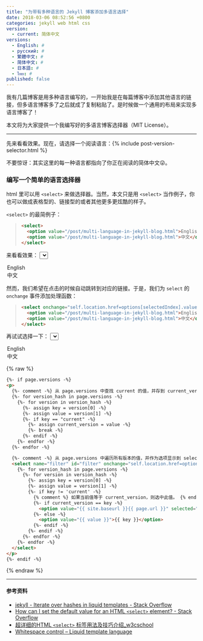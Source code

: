 ```yaml
---
title: "为带有多种语言的 Jekyll 博客添加多语言选择"
date: 2018-03-06 08:52:56 +0800
categories: jekyll web html css
version:
  - current: 简体中文
versions:
  - English: #
  - русский: #
  - 繁體中文: #
  - 简体中文: #
  - 日本語: #
  - ไทย: #
published: false
---
```


我有几篇博客是用多种语言编写的，一开始我是在每篇博客中添加其他语言的链接，但多语言博客多了之后就成了复制粘贴了。是时候做一个通用的布局来实现多语言博客了！

本文将为大家提供一个我编写好的多语言博客选择器（MIT License）。

---

先来看看效果。现在，请选择一个阅读语言：{% include post-version-selector.html %}

不要惊讶：其实这里的每一种语言都指向了你正在阅读的简体中文😜。

### 编写一个简单的语言选择器

html 里可以用 `<select>` 来做选择器。当然，本文只是用 `<select>` 当作例子，你也可以做成表格型的、链接型的或者其他更多更炫酷的样子。

`<select>` 的最简例子：

> ```html
> <select>
>   <option value="/post/multi-language-in-jekyll-blog.html">English</option>
>   <option value="/post/multi-language-in-jekyll-blog.html">中文</option>
> </select>
> ```

来看看效果：
<select style="{display:inline}">
  <option value="#">English</option>
  <option value="#">中文</option>
</select>

然而，我们希望在点击的时候自动跳转到对应的链接。于是，我们为 `select` 的 `onchange` 事件添加处理函数：

> ```html
> <select onchange="self.location.href=options[selectedIndex].value">
>   <option value="/post/multi-language-in-jekyll-blog.html">English</option>
>   <option value="/post/multi-language-in-jekyll-blog.html">中文</option>
> </select>
> ```

再试试选择一下：
<select style="{display:inline}" onchange="self.location.href=options[selectedIndex].value">
  <option value="/post/multi-language-in-jekyll-blog.html">English</option>
  <option value="/post/multi-language-in-jekyll-blog.html">中文</option>
</select>

{% raw %}
```html
{%- if page.versions -%}
<p>
  {%- comment -%} 从 page.versions 中查找 current 的值，并存到 current_version 中。 {%- endcomment -%}
  {%- for version_hash in page.versions -%}
    {%- for version in version_hash -%}
      {%- assign key = version[0] -%}
      {%- assign value = version[1] -%}
      {%- if key == "current" -%}
        {%- assign current_version = value -%}
        {%- break -%}
      {%- endif -%}
    {%- endfor -%}
  {%- endfor -%}

  {%- comment -%} 从 page.versions 中遍历所有版本的值，并作为选项显示到 select 中。 {%- endcomment -%}
  <select name="filter" id="filter" onchange="self.location.href=options[selectedIndex].value">
    {%- for version_hash in page.versions -%}
      {%- for version in version_hash -%}
        {%- assign key = version[0] -%}
        {%- assign value = version[1] -%}
        {%- if key != 'current' -%}
          {% comment %} 如果当前值等于 current_version，则选中此值。 {% endcomment %}
          {%- if current_version == key -%}
            <option value="{{ site.baseurl }}{{ page.url }}" selected="selected">{{ key }}</option>
          {%- else -%}
            <option value="{{ value }}">{{ key }}</option>
          {%- endif -%}
        {%- endif -%}
      {%- endfor -%}
    {%- endfor -%}
  </select>
</p>
{%- endif -%}
```
{% endraw %}

---

#### 参考资料

- [jekyll - Iterate over hashes in liquid templates - Stack Overflow](https://stackoverflow.com/questions/8206869/iterate-over-hashes-in-liquid-templates)
- [How can I set the default value for an HTML `<select>` element? - Stack Overflow](https://stackoverflow.com/questions/3518002/how-can-i-set-the-default-value-for-an-html-select-element)
- [超详细的HTML `<select>` 标签用法及技巧介绍_w3cschool](https://www.w3cschool.cn/htmltags/tag-select.html)
- [Whitespace control – Liquid template language](http://shopify.github.io/liquid/basics/whitespace/)
